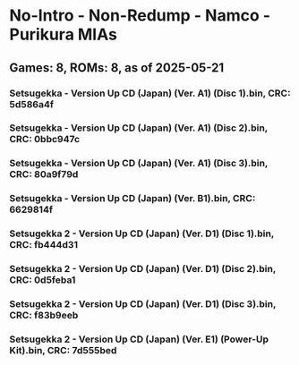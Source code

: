 # No-Intro - Non-Redump - Namco - Purikura MIAs
## Games: 8, ROMs: 8, as of 2025-05-21

### Setsugekka - Version Up CD (Japan) (Ver. A1) (Disc 1).bin, CRC: 5d586a4f
### Setsugekka - Version Up CD (Japan) (Ver. A1) (Disc 2).bin, CRC: 0bbc947c
### Setsugekka - Version Up CD (Japan) (Ver. A1) (Disc 3).bin, CRC: 80a9f79d
### Setsugekka - Version Up CD (Japan) (Ver. B1).bin, CRC: 6629814f
### Setsugekka 2 - Version Up CD (Japan) (Ver. D1) (Disc 1).bin, CRC: fb444d31
### Setsugekka 2 - Version Up CD (Japan) (Ver. D1) (Disc 2).bin, CRC: 0d5feba1
### Setsugekka 2 - Version Up CD (Japan) (Ver. D1) (Disc 3).bin, CRC: f83b9eeb
### Setsugekka 2 - Version Up CD (Japan) (Ver. E1) (Power-Up Kit).bin, CRC: 7d555bed
